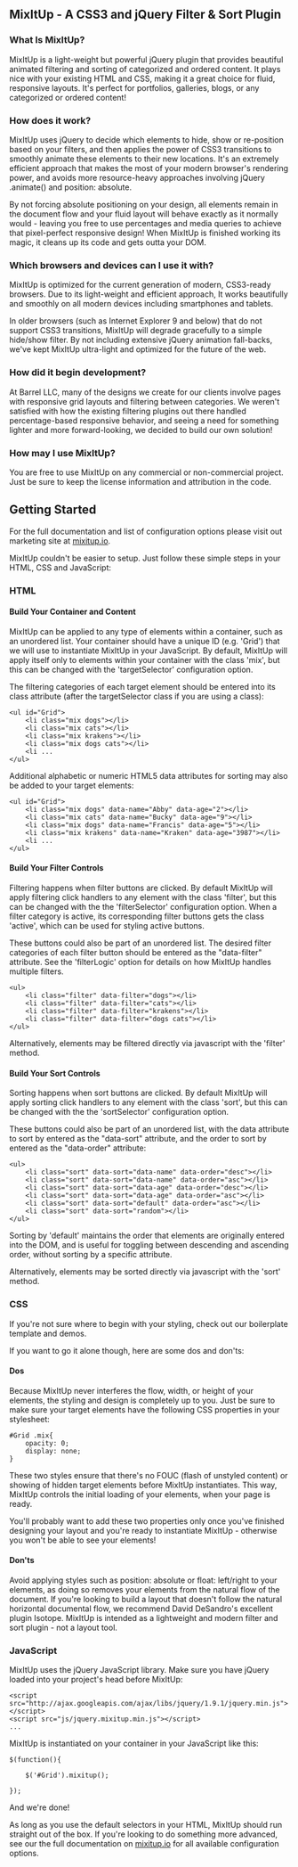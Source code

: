 ## MixItUp - A CSS3 and jQuery Filter & Sort Plugin

### What Is MixItUp?

MixItUp is a light-weight but powerful jQuery plugin that provides beautiful animated filtering and sorting of categorized and ordered content. It plays nice with your existing HTML and CSS, making it a great choice for fluid, responsive layouts. It's perfect for portfolios, galleries, blogs, or any categorized or ordered content!

### How does it work?

MixItUp uses jQuery to decide which elements to hide, show or re-position based on your filters, and then applies the power of CSS3 transitions to smoothly animate these elements to their new locations. It's an extremely efficient approach that makes the most of your modern browser's rendering power, and avoids more resource-heavy approaches involving jQuery .animate() and position: absolute.

By not forcing absolute positioning on your design, all elements remain in the document flow and your fluid layout will behave exactly as it normally would - leaving you free to use percentages and media queries to achieve that pixel-perfect responsive design! When MixItUp is finished working its magic, it cleans up its code and gets outta your DOM.

### Which browsers and devices can I use it with?

MixItUp is optimized for the current generation of modern, CSS3-ready browsers. Due to its light-weight and efficient approach, It works beautifully and smoothly on all modern devices including smartphones and tablets.

In older browsers (such as Internet Explorer 9 and below) that do not support CSS3 transitions, MixItUp will degrade gracefully to a simple hide/show filter. By not including extensive jQuery animation fall-backs, we've kept MixItUp ultra-light and optimized for the future of the web.

### How did it begin development?

At Barrel LLC, many of the designs we create for our clients involve pages with responsive grid layouts and filtering between categories. We weren't satisfied with how the existing filtering plugins out there handled percentage-based responsive behavior, and seeing a need for something lighter and more forward-looking, we decided to build our own solution!

### How may I use MixItUp?

You are free to use MixItUp on any commercial or non-commercial project. Just be sure to keep the license information and attribution in the code.

## Getting Started

For the full documentation and list of configuration options please visit out marketing site at [mixitup.io](http://mixitup.io).

MixItUp couldn't be easier to setup. Just follow these simple steps in your HTML, CSS and JavaScript:

### HTML

#### Build Your Container and Content

MixItUp can be applied to any type of elements within a container, such as an unordered list. Your container should have a unique ID (e.g. 'Grid') that we will use to instantiate MixItUp in your JavaScript. By default, MixItUp will apply itself only to elements within your container with the class 'mix', but this can be changed with the 'targetSelector' configuration option.

The filtering categories of each target element should be entered into its class attribute (after the targetSelector class if you are using a class):

	<ul id="Grid">
    	<li class="mix dogs"></li>
    	<li class="mix cats"></li>
    	<li class="mix krakens"></li>
    	<li class="mix dogs cats"></li>
    	<li ...
	</ul>

Additional alphabetic or numeric HTML5 data attributes for sorting may also be added to your target elements:

	<ul id="Grid">
    	<li class="mix dogs" data-name="Abby" data-age="2"></li>
    	<li class="mix cats" data-name="Bucky" data-age="9"></li>
    	<li class="mix dogs" data-name="Francis" data-age="5"></li>
    	<li class="mix krakens" data-name="Kraken" data-age="3987"></li>
    	<li ...
	</ul>

#### Build Your Filter Controls

Filtering happens when filter buttons are clicked. By default MixItUp will apply filtering click handlers to any element with the class 'filter', but this can be changed with the the 'filterSelector' configuration option. When a filter category is active, its corresponding filter buttons gets the class 'active', which can be used for styling active buttons.

These buttons could also be part of an unordered list. The desired filter categories of each filter button should be entered as the "data-filter" attribute. See the 'filterLogic' option for details on how MixItUp handles multiple filters.

	<ul>
	    <li class="filter" data-filter="dogs"></li>
	    <li class="filter" data-filter="cats"></li>
	    <li class="filter" data-filter="krakens"></li>
	    <li class="filter" data-filter="dogs cats"></li>
	</ul>

Alternatively, elements may be filtered directly via javascript with the 'filter' method.

#### Build Your Sort Controls

Sorting happens when sort buttons are clicked. By default MixItUp will apply sorting click handlers to any element with the class 'sort', but this can be changed with the the 'sortSelector' configuration option.

These buttons could also be part of an unordered list, with the data attribute to sort by entered as the "data-sort" attribute, and the order to sort by entered as the "data-order" attribute:

	<ul>
	    <li class="sort" data-sort="data-name" data-order="desc"></li>
	    <li class="sort" data-sort="data-name" data-order="asc"></li>
	    <li class="sort" data-sort="data-age" data-order="desc"></li>
	    <li class="sort" data-sort="data-age" data-order="asc"></li>
	    <li class="sort" data-sort="default" data-order="asc"></li>
	    <li class="sort" data-sort="random"></li>
	</ul>

Sorting by 'default' maintains the order that elements are originally entered into the DOM, and is useful for toggling between descending and ascending order, without sorting by a specific attribute.

Alternatively, elements may be sorted directly via javascript with the 'sort' method.

### CSS

If you're not sure where to begin with your styling, check out our boilerplate template and demos.

If you want to go it alone though, here are some dos and don'ts:

#### Dos

Because MixItUp never interferes the flow, width, or height of your elements, the styling and design is completely up to you. Just be sure to make sure your target elements have the following CSS properties in your stylesheet:

	#Grid .mix{
	    opacity: 0;
	    display: none;
	}
	
These two styles ensure that there's no FOUC (flash of unstyled content) or showing of hidden target elements before MixItUp instantiates. This way, MixItUp controls the initial loading of your elements, when your page is ready.

You'll probably want to add these two properties only once you've finished designing your layout and you're ready to instantiate MixItUp - otherwise you won't be able to see your elements!

#### Don'ts

Avoid applying styles such as position: absolute or float: left/right to your elements, as doing so removes your elements from the natural flow of the document. If you're looking to build a layout that doesn't follow the natural horizontal documental flow, we recommend David DeSandro's excellent plugin Isotope. MixItUp is intended as a lightweight and modern filter and sort plugin - not a layout tool.

### JavaScript

MixItUp uses the jQuery JavaScript library. Make sure you have jQuery loaded into your project's head before MixItUp:

	<script src="http://ajax.googleapis.com/ajax/libs/jquery/1.9.1/jquery.min.js"></script>
	<script src="js/jquery.mixitup.min.js"></script>
	...

MixItUp is instantiated on your container in your JavaScript like this:

	$(function(){
     
	    $('#Grid').mixitup();
     
	});

And we're done!

As long as you use the default selectors in your HTML, MixItUp should run straight out of the box. If you're looking to do something more advanced, see our the full documentation on [mixitup.io](http://mixitup.io) for all available configuration options.